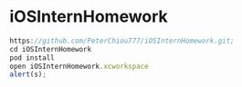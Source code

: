 # iOSInternHomework
```javascript
https://github.com/PeterChiou777/iOSInternHomework.git;
cd iOSInternHomework
pod install
open iOSInternHomework.xcworkspace
alert(s);
```
